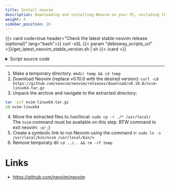 ```yaml
---
title: Install neovim
description: Downloading and installing Neovim on your PC, excluding the configuration part, **which greatly enhances its usability**.
weight: 4
sidebar_position: 20
---
```


{{< card code=true header="Check the latest stable neovim release (optional)" lang="bash">}}
curl -sSL {{< param "debisway_scripts_url" >}}/get_latest_neovim_stable_version.sh | sh
{{< /card >}}
<details>
      <summary>Script source code</summary>
{{< readfile file="../../static/scripts/get_latest_neovim_stable_version.sh" code="true" lang="bash" >}}
</details>

---

<!-- TODO reuse documentation https://www.docsy.dev/docs/adding-content/shortcodes/#reuse-documentation -->
<!-- TODO make script to install/update? -->

1. Make a temporary directory. `mkdir temp && cd temp`
2. Download Neovim (replace v0.10.0 with the desired version): `curl -LO https://github.com/neovim/neovim/releases/download/v0.10.0/nvim-linux64.tar.gz`
3. Unpack the archive and navigate to the extracted directory: 
```bash 
tar -xzf nvim-linux64.tar.gz
cd nvim-linux64
```
4. Move the extracted files to /usr/local: `sudo cp -r ./* /usr/local/`  
The `nvim` command must be available on this step. BTW command to exit neovim: `:q!` ;) 
5. Create a symbolic link to run Neovim using the command v: `sudo ln -s /usr/local/bin/nvim /usr/local/bin/v`
6. Remove temporaty dir `cd ../.. && rm -rf temp`

# Links 
- https://github.com/neovim/neovim
